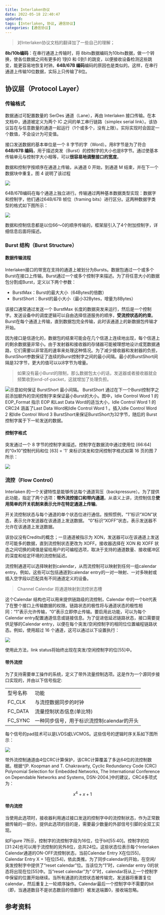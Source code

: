 ```yaml
---
title: Interlaken协议
date: 2022-05-18 22:40:47
updated:
tags: [Interlaken, 协议, 通信协议]
categories: [通信协议]
---
```

> 对Interlaken协议文档的翻译加了一些自己的理解；

**8b/10b编码**：在串行通道上传输时，将 8bits数据编码为10bits数据，做一个转换，使各位数据之间有更多的 1到0 和 0到1 的跳变，以便接收设备检测这些跳变，能更容易地恢复时钟。**64B/67B 编码**编码的原因也是类似的。这样，在串行通道上传输10位数据，实际上只传输了8位。

## 协议层（Protocol Layer）

### 传输格式

数据通过可配置数量的 SerDes 通道（Lane），再由 Interlaken 接口传输。在本文档中，通道被定义为两个 IC 之间的单工串行链路（simplex serial link）。该协议旨在与任意数量的通道一起运行（1个或多个，没有上限）。实际实现时会固定一个数值，不会设计为可变值。

接口发送数据的基本单位是一个 8 字节的字（Word）。用8字节是为了符合**64B/67B 编码**，用于描述突发（Burst）的控制字的大小也是8字节。通过使基本传输单元与控制字大小相等，可以**很容易地调整接口的宽度**。

数据和控制字按顺序在通道上传输，从通道 0 开始，到通道 M 结束，并在下一个数据块中重复。图 4 说明了该过程

![](https://picbed-1311007548.cos.ap-shanghai.myqcloud.com/markdown_picbed/img/20220517120049.png)

64B/67B编码在每个通道上独立进行。传输通过两种基本数据类型实现：数据字和控制字，他们通过64B/67B 帧位（framing bits）进行区分。这两种数据字类型的格式如下图所示：

![](https://picbed-1311007548.cos.ap-shanghai.myqcloud.com/markdown_picbed/img/20220517120402.png)

数据和控制信息都是以位66～0的顺序传输的，框架层引入了4个附加控制字，详细信息后面将描述。

### Burst 结构（Burst Structure）

#### 数据传输流程

Interlaken接口的带宽在支持的通道上被划分为Bursts。数据包通过一个或多个Burst在接口上传输。Burst通过一个或多个控制字来描述。为了将任意大小的数据包分割成Burst，定义以下两个参数：

- BurstMax：Burst的最大大小（64Bytes的倍数）
- BurstShort：Burst的最小大小（最小32Bytes，增量为8Bytes）

该接口通常通过发送一个 BurstMax 长度的数据突发来运行，然后是一个控制字。发送设备中的调度逻辑可以自由选择信道服务的顺序，**受流控状态的约束**。Burst在每个通道上传输，直到数据包完全传输，此时该通道上的新数据包传输才开始。

因为接口是信道化的，数据包的结束可能会在几个信道上连续地出现，每个信道上的剩余数据量非常小。由于发射器和接收器的存储器可能被理想地设计成宽数据通路，它们需要以非常高的速率来处理这种情况。为了减少接收器和发射器的负担，BurstShort参数保证了连续的Burst控制字之间的最小间隔。最小的BurstShort间隔是32字节，更大的值可以以8字节为增量。

> 如果没有最小Burst的限制，那么数据包太小的话，发送器或者接收器就会频繁收到end-of-packet，这就增加了处理负担。



![示意如何保证 BurstShort 最小间隔。 BurstShort 通过在下一个Burst控制字之前添加额外的空闲控制字来保证最小Burst的大小。图中，Idle Control Word 1 的 EOP_Format 指示 EOP 和Last Data Word的适当大小，Idle Control Word 1 的 CRC24 涵盖了Last Data Word和Idle Control Word 1 。插入Idle Control Word 2 和Idle Control Word 3 BurstShort来保证BurstShort为32字节，随后的 Burst 控制字属于下一轮发送的数据。](https://picbed-1311007548.cos.ap-shanghai.myqcloud.com/markdown_picbed/img/20220517142438.png)

#### 控制字格式

突发通过一个 8 字节的控制字来描述。控制字在数据流中通过使用位 [66:64] 的“0x10”控制代码和位 [63] = '1' 来标识突发和空闲控制字格式如第 16 页的图 7 所示： 

![](https://picbed-1311007548.cos.ap-shanghai.myqcloud.com/markdown_picbed/img/20220517182706.png)

### 流控（Flow Control）

Interlaken 的一个关键特性是能够传达每个通道背压（backpressure）。为了提供此功能，指定了两个选项：**带外流控接口和带内通道**。从语义上讲，流控制信息**使用简单的开关机制来表示允许在特定通道上传输**。

开关流控制状态与每个通道的单个状态位进行通信。按照惯例，“1”标识“XON”状态，表示允许发送器在该通道上发送数据。 “0”标识“XOFF”状态，表示发送器不允许在该通道上发送数据。

该协议没有Credits的概念；一旦通道被指示为 XON，发送器可以在该通道上发送尽可能多的数据，直到流控制状态更改为 XOFF。接收器选择在 XON 和 XOFF 状态之间切换的阈值是留给用户的可编程选项，取决于支持的通道数量、接收缓冲区的深度和给定环境的流控制延迟。

流控制通道可以选择映射到calendar，从而流控制可以映射到任何一组calendar entry。例如，这些可以包括通道到calendar entry的一对一映射、一对多映射或插入空字段以匹配具有不同通道定义的设备。

> Channel Calendar 将通道映射到流控状态槽

这个Calendar 结构也可以用来提供链路级的流控制，Calendar 中的一个bit代表了在整个接口上传输数据的权限。链路状态的极性将与通道状态的极性相同：“1”表示允许传输，“0”表示立即停止传输。要启用此功能，可以为每个Calendar entry配置通道信息或链接信息。为了促进低延迟链路状态，接口需要提供足够的Calendar entry，以便在每个突发/空闲控制字的相同位位置编程链路状态。例如，使用超过 16 个通道，这可以通过以下设置执行：

![](https://picbed-1311007548.cos.ap-shanghai.myqcloud.com/markdown_picbed/img/20220517165148.png)

使用此方法，link status将始终出现在突发/空闲控制字的位[55]中。

#### 带外流控

为了支持需要单工操作的系统，定义了带外流量控制选项。这是作为一个源同步接口实现的，并由以下信号指定:

|||
|-|-|
|型号名称|功能|
|FC_CLK |与流控数据同步的时钟|
|FC_DATA|流量控制状态信息(单比特)|
|FC_SYNC|一种同步信号，用于标识流控制calendar的开头|


每个信号的pad技术可以是LVDS或LVCMOS。这些信号的逻辑时序关系如下图所示：

![](https://picbed-1311007548.cos.ap-shanghai.myqcloud.com/markdown_picbed/img/20220517165803.png)

带外流控制通道由4位CRC计算保护，该CRC计算覆盖了多达64位的流控制数据。根据^[P. Koopman and T. Chakravarty, Cyclic Redundancy Code (CRC) Polynomial Selection 
for Embedded Networks, The International Conference on Dependable Networks and 
Systems, DSN-2004.]中的建议，CRC4多项式为：

$$
x^4+x+1
$$

#### 带内流控

当使用此选项时，接收器利用通过接口发送的控制字中的流控制状态，作为正常数据传输的一部分。提供此选项的目的是，需要最少数量的外部信号引脚的全双工实现。  

如Figure 7所示，控制字的流控制字段为16位，位于bit[55:40]。控制字的位[31:24]也可以用于流控制的另外8位，总共24位。这些状态位表示每个Interlaken Calendar通道的ON-OFF流控制状态，当前Calendar Entry X在位[55]，Calendar Entry X + 1在位[54]，依此类推。为了同步calendar的开始，在空闲/突发控制字中提供了“reset calendar”位。当该位为“1”时，calendar entry 0的状态将出现在位[55]中。当“reset calendar”为“ 0”时，calendar将从上一个控制字中保留的位置开始继续。当所有通道的流控状态被传输完，发送器将重置复位calendar，然后重复上一轮顺序操作。Calendar最后一个控制字中不需要的bit（即，当通道数目不是状态数目的倍数时）被发送端置0，接收端忽略。







## 参考资料



